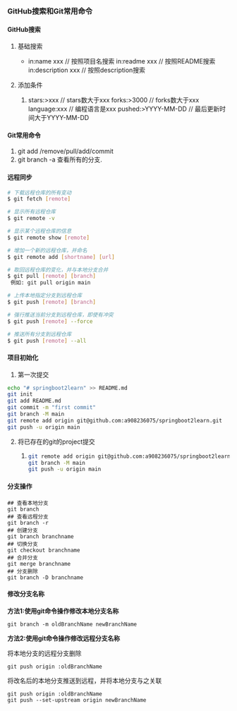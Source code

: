 ### GitHub搜索和Git常用命令

#### GitHub搜索

1. 基础搜索
   - in:name xxx // 按照项目名搜索
     in:readme xxx // 按照README搜索
     in:description xxx // 按照description搜索

2. 添加条件
   1. stars:>xxx // stars数大于xxx
      forks:>3000 // forks数大于xxx
      language:xxx // 编程语言是xxx
      pushed:>YYYY-MM-DD // 最后更新时间大于YYYY-MM-DD

#### Git常用命令

1. git add /remove/pull/add/commit
2. git branch -a  查看所有的分支.

#### 远程同步

```bash
# 下载远程仓库的所有变动
$ git fetch [remote]

# 显示所有远程仓库
$ git remote -v

# 显示某个远程仓库的信息
$ git remote show [remote]

# 增加一个新的远程仓库，并命名
$ git remote add [shortname] [url]

# 取回远程仓库的变化，并与本地分支合并
$ git pull [remote] [branch]
 例如: git pull origin main

# 上传本地指定分支到远程仓库
$ git push [remote] [branch]

# 强行推送当前分支到远程仓库，即使有冲突
$ git push [remote] --force

# 推送所有分支到远程仓库
$ git push [remote] --all
```

#### 项目初始化

1. 第一次提交

~~~bash
echo "# springboot2learn" >> README.md
git init
git add README.md
git commit -m "first commit"
git branch -M main
git remote add origin git@github.com:a908236075/springboot2learn.git
git push -u origin main
~~~

2. 将已存在的git的project提交

   1. ~~~bash
      git remote add origin git@github.com:a908236075/springboot2learn.git
      git branch -M main
      git push -u origin main
      ~~~

#### 分支操作

~~~shell
## 查看本地分支
git branch
## 查看远程分支
git branch -r
## 创建分支
git branch branchname
## 切换分支
git checkout branchname
## 合并分支
git merge branchname
## 分支删除
git branch -D branchname
~~~



#### 修改分支名称

**方法1:使用git命令操作修改本地分支名称**

~~~shell
git branch -m oldBranchName newBranchName
~~~

**方法2:使用git命令操作修改远程分支名称**

将本地分支的远程分支删除

~~~shell
git push origin :oldBranchName
~~~

将改名后的本地分支推送到远程，并将本地分支与之关联

~~~shell
git push origin :oldBranchName
git push --set-upstream origin newBranchName
~~~

